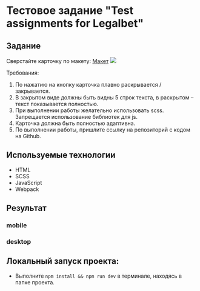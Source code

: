 # Тестовое задание "Test assignments for Legalbet"

## Задание

 Сверстайте карточку по макету:
  [Макет](https://www.figma.com/) ![](https://www.figma.com/file/5HqJzqWdyx1tOttIdjqk3p/Test?node-id=0%3A1&mode=dev) 

Требования:

1.	По нажатию на кнопку карточка плавно раскрывается / закрывается.
2.	В закрытом виде должны быть видны 5 строк текста, в раскрытом – текст показывается полностью.
3.	При выполнении работы желательно использовать scss. Запрещается использование библиотек для js.
4.	Карточка должна быть полностью адаптивна.
5.	По выполнении работы, пришлите ссылку на репозиторий с кодом на Github.

## Используемые технологии
* HTML
* SCSS
* JavaScript
* Webpack

## Результат

### mobile
### desktop

## Локальный запуск проекта:

* Выполните `npm install && npm run dev` в терминале, находясь в папке проекта.